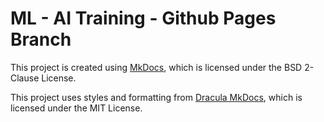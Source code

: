 # ML - AI Training - Github Pages Branch

This project is created using [MkDocs](https://www.mkdocs.org/), which is licensed under the BSD 2-Clause License.

This project uses styles and formatting from [Dracula MkDocs](https://github.com/dracula/mkdocs), which is licensed under the MIT License.
